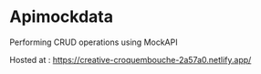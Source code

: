 # Apimockdata
Performing CRUD operations using MockAPI


Hosted at : https://creative-croquembouche-2a57a0.netlify.app/
